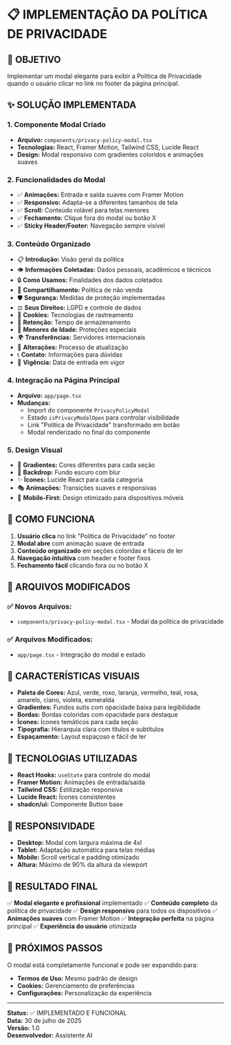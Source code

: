 # 📋 IMPLEMENTAÇÃO DA POLÍTICA DE PRIVACIDADE

## 🎯 OBJETIVO
Implementar um modal elegante para exibir a Política de Privacidade quando o usuário clicar no link no footer da página principal.

## ✨ SOLUÇÃO IMPLEMENTADA

### 1. **Componente Modal Criado**
- **Arquivo:** `components/privacy-policy-modal.tsx`
- **Tecnologias:** React, Framer Motion, Tailwind CSS, Lucide React
- **Design:** Modal responsivo com gradientes coloridos e animações suaves

### 2. **Funcionalidades do Modal**
- ✅ **Animações:** Entrada e saída suaves com Framer Motion
- ✅ **Responsivo:** Adapta-se a diferentes tamanhos de tela
- ✅ **Scroll:** Conteúdo rolável para telas menores
- ✅ **Fechamento:** Clique fora do modal ou botão X
- ✅ **Sticky Header/Footer:** Navegação sempre visível

### 3. **Conteúdo Organizado**
- 📋 **Introdução:** Visão geral da política
- 👁️ **Informações Coletadas:** Dados pessoais, acadêmicos e técnicos
- 🔒 **Como Usamos:** Finalidades dos dados coletados
- 🤝 **Compartilhamento:** Política de não venda
- 🛡️ **Segurança:** Medidas de proteção implementadas
- ⚖️ **Seus Direitos:** LGPD e controle de dados
- 🍪 **Cookies:** Tecnologias de rastreamento
- 📅 **Retenção:** Tempo de armazenamento
- 👶 **Menores de Idade:** Proteções especiais
- 🌍 **Transferências:** Servidores internacionais
- 📝 **Alterações:** Processo de atualização
- 📞 **Contato:** Informações para dúvidas
- 📅 **Vigência:** Data de entrada em vigor

### 4. **Integração na Página Principal**
- **Arquivo:** `app/page.tsx`
- **Mudanças:**
  - Import do componente `PrivacyPolicyModal`
  - Estado `isPrivacyModalOpen` para controlar visibilidade
  - Link "Política de Privacidade" transformado em botão
  - Modal renderizado no final do componente

### 5. **Design Visual**
- 🎨 **Gradientes:** Cores diferentes para cada seção
- 🔮 **Backdrop:** Fundo escuro com blur
- ✨ **Ícones:** Lucide React para cada categoria
- 🎭 **Animações:** Transições suaves e responsivas
- 📱 **Mobile-First:** Design otimizado para dispositivos móveis

## 🚀 COMO FUNCIONA

1. **Usuário clica** no link "Política de Privacidade" no footer
2. **Modal abre** com animação suave de entrada
3. **Conteúdo organizado** em seções coloridas e fáceis de ler
4. **Navegação intuitiva** com header e footer fixos
5. **Fechamento fácil** clicando fora ou no botão X

## 📁 ARQUIVOS MODIFICADOS

### ✅ **Novos Arquivos:**
- `components/privacy-policy-modal.tsx` - Modal da política de privacidade

### ✅ **Arquivos Modificados:**
- `app/page.tsx` - Integração do modal e estado

## 🎨 CARACTERÍSTICAS VISUAIS

- **Paleta de Cores:** Azul, verde, roxo, laranja, vermelho, teal, rosa, amarelo, ciano, violeta, esmeralda
- **Gradientes:** Fundos sutis com opacidade baixa para legibilidade
- **Bordas:** Bordas coloridas com opacidade para destaque
- **Ícones:** Ícones temáticos para cada seção
- **Tipografia:** Hierarquia clara com títulos e subtítulos
- **Espaçamento:** Layout espaçoso e fácil de ler

## 🔧 TECNOLOGIAS UTILIZADAS

- **React Hooks:** `useState` para controle do modal
- **Framer Motion:** Animações de entrada/saída
- **Tailwind CSS:** Estilização responsiva
- **Lucide React:** Ícones consistentes
- **shadcn/ui:** Componente Button base

## 📱 RESPONSIVIDADE

- **Desktop:** Modal com largura máxima de 4xl
- **Tablet:** Adaptação automática para telas médias
- **Mobile:** Scroll vertical e padding otimizado
- **Altura:** Máximo de 90% da altura da viewport

## 🎉 RESULTADO FINAL

✅ **Modal elegante e profissional** implementado
✅ **Conteúdo completo** da política de privacidade
✅ **Design responsivo** para todos os dispositivos
✅ **Animações suaves** com Framer Motion
✅ **Integração perfeita** na página principal
✅ **Experiência do usuário** otimizada

## 🚀 PRÓXIMOS PASSOS

O modal está completamente funcional e pode ser expandido para:
- **Termos de Uso:** Mesmo padrão de design
- **Cookies:** Gerenciamento de preferências
- **Configurações:** Personalização da experiência

---

**Status:** ✅ IMPLEMENTADO E FUNCIONAL  
**Data:** 30 de julho de 2025  
**Versão:** 1.0  
**Desenvolvedor:** Assistente AI

